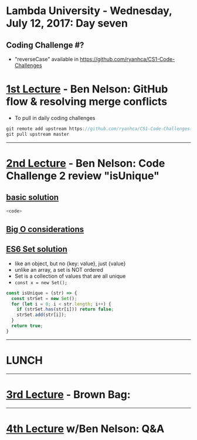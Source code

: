 # Lambda University - Wednesday, July 12, 2017: Day seven
## Coding Challenge #?
- "reverseCase" available in https://github.com/ryanhca/CS1-Code-Challenges

# [1st Lecture](https://youtu.be/fHP0KMst_90) - Ben Nelson: GitHub flow & resolving merge conflicts
- To pull in daily coding challenges

```js
git remote add upstream https://github.com/ryanhca/CS1-Code-Challenges.git
git pull upstream master
```

***

# [2nd Lecture](https://youtu.be/SXvxbIEgOkw) - Ben Nelson: Code Challenge 2 review "isUnique"
## [basic solution](https://youtu.be/SXvxbIEgOkw?t=???)

```js
<code>
```

## [Big O considerations](https://youtu.be/SXvxbIEgOkw?t=???)
## [ES6 Set solution](https://youtu.be/SXvxbIEgOkw?t=???)
  - like an object, but no {key: value}, just {value}
  - unlike an array, a set is NOT ordered
  - Set is a collection of values that are all unique
  - `const x = new Set();`

  ```js
  const isUnique = (str) => {
    const strSet = new Set();
    for (let i = 0; i < str.length; i++) {
      if (strSet.has(str[i])) return false;
      strSet.add(str[i]);
    }
    return true;
  }
  ```

***
# LUNCH
***

# [3rd Lecture](URL) - Brown Bag:

***

# [4th Lecture](URL) w/Ben Nelson: Q&A
